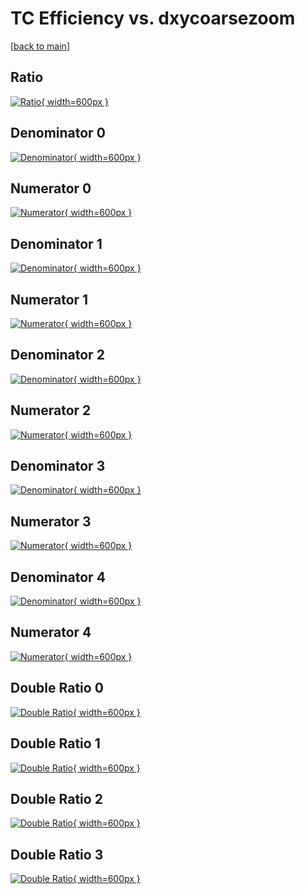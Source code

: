 # TC Efficiency vs. dxycoarsezoom

[[back to main](./)]



## Ratio

[![Ratio](../mtv/var/TC_xtr_11_0_eff_dxycoarsezoom.png){ width=600px }](../mtv/var/TC_xtr_11_0_eff_dxycoarsezoom.pdf)

## Denominator 0

[![Denominator](../mtv/den/TC_xtr_11_0_eff_dxycoarsezoom_den0.png){ width=600px }](../mtv/den/TC_xtr_11_0_eff_dxycoarsezoom_den0.pdf)

## Numerator 0

[![Numerator](../mtv/num/TC_xtr_11_0_eff_dxycoarsezoom_num0.png){ width=600px }](../mtv/num/TC_xtr_11_0_eff_dxycoarsezoom_num0.pdf)

## Denominator 1

[![Denominator](../mtv/den/TC_xtr_11_0_eff_dxycoarsezoom_den1.png){ width=600px }](../mtv/den/TC_xtr_11_0_eff_dxycoarsezoom_den1.pdf)

## Numerator 1

[![Numerator](../mtv/num/TC_xtr_11_0_eff_dxycoarsezoom_num1.png){ width=600px }](../mtv/num/TC_xtr_11_0_eff_dxycoarsezoom_num1.pdf)

## Denominator 2

[![Denominator](../mtv/den/TC_xtr_11_0_eff_dxycoarsezoom_den2.png){ width=600px }](../mtv/den/TC_xtr_11_0_eff_dxycoarsezoom_den2.pdf)

## Numerator 2

[![Numerator](../mtv/num/TC_xtr_11_0_eff_dxycoarsezoom_num2.png){ width=600px }](../mtv/num/TC_xtr_11_0_eff_dxycoarsezoom_num2.pdf)

## Denominator 3

[![Denominator](../mtv/den/TC_xtr_11_0_eff_dxycoarsezoom_den3.png){ width=600px }](../mtv/den/TC_xtr_11_0_eff_dxycoarsezoom_den3.pdf)

## Numerator 3

[![Numerator](../mtv/num/TC_xtr_11_0_eff_dxycoarsezoom_num3.png){ width=600px }](../mtv/num/TC_xtr_11_0_eff_dxycoarsezoom_num3.pdf)

## Denominator 4

[![Denominator](../mtv/den/TC_xtr_11_0_eff_dxycoarsezoom_den4.png){ width=600px }](../mtv/den/TC_xtr_11_0_eff_dxycoarsezoom_den4.pdf)

## Numerator 4

[![Numerator](../mtv/num/TC_xtr_11_0_eff_dxycoarsezoom_num4.png){ width=600px }](../mtv/num/TC_xtr_11_0_eff_dxycoarsezoom_num4.pdf)

## Double Ratio 0

[![Double Ratio](../mtv/ratio/TC_xtr_11_0_eff_dxycoarsezoom_ratio0.png){ width=600px }](../mtv/ratio/TC_xtr_11_0_eff_dxycoarsezoom_ratio0.pdf)

## Double Ratio 1

[![Double Ratio](../mtv/ratio/TC_xtr_11_0_eff_dxycoarsezoom_ratio1.png){ width=600px }](../mtv/ratio/TC_xtr_11_0_eff_dxycoarsezoom_ratio1.pdf)

## Double Ratio 2

[![Double Ratio](../mtv/ratio/TC_xtr_11_0_eff_dxycoarsezoom_ratio2.png){ width=600px }](../mtv/ratio/TC_xtr_11_0_eff_dxycoarsezoom_ratio2.pdf)

## Double Ratio 3

[![Double Ratio](../mtv/ratio/TC_xtr_11_0_eff_dxycoarsezoom_ratio3.png){ width=600px }](../mtv/ratio/TC_xtr_11_0_eff_dxycoarsezoom_ratio3.pdf)

